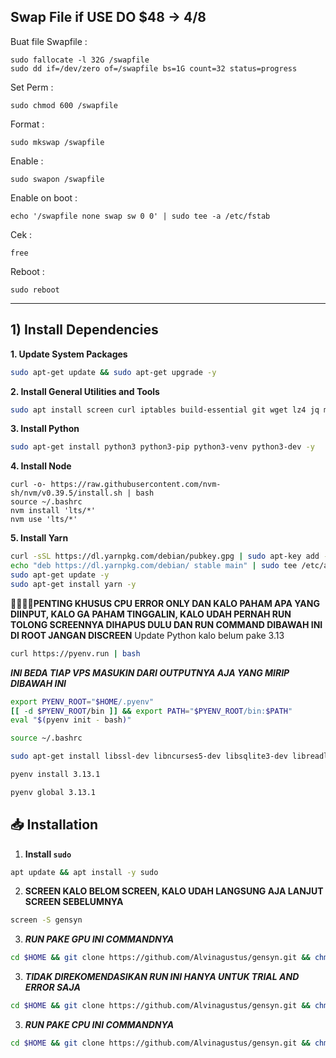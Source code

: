 ## Swap File if USE DO $48 -> 4/8 
Buat file Swapfile :
```
sudo fallocate -l 32G /swapfile
sudo dd if=/dev/zero of=/swapfile bs=1G count=32 status=progress
```

Set Perm : 
```
sudo chmod 600 /swapfile
```

Format :
```
sudo mkswap /swapfile
```

Enable : 
```
sudo swapon /swapfile
```

Enable on boot : 
```
echo '/swapfile none swap sw 0 0' | sudo tee -a /etc/fstab
```

Cek :
```
free
```

Reboot :
```
sudo reboot
```

---

## 1) Install Dependencies
**1. Update System Packages**
```bash
sudo apt-get update && sudo apt-get upgrade -y
```
**2. Install General Utilities and Tools**
```bash
sudo apt install screen curl iptables build-essential git wget lz4 jq make gcc nano automake autoconf tmux htop nvme-cli libgbm1 pkg-config libssl-dev libleveldb-dev tar clang bsdmainutils ncdu unzip libleveldb-dev  -y
```

**3. Install Python**
```bash
sudo apt-get install python3 python3-pip python3-venv python3-dev -y
```

**4. Install Node**
```
curl -o- https://raw.githubusercontent.com/nvm-sh/nvm/v0.39.5/install.sh | bash
source ~/.bashrc
nvm install 'lts/*'
nvm use 'lts/*'
```

**5. Install Yarn**
```bash
curl -sSL https://dl.yarnpkg.com/debian/pubkey.gpg | sudo apt-key add -
echo "deb https://dl.yarnpkg.com/debian/ stable main" | sudo tee /etc/apt/sources.list.d/yarn.list
sudo apt-get update -y
sudo apt-get install yarn -y
```

**🚩🚩🚩🚩PENTING KHUSUS CPU ERROR ONLY DAN KALO PAHAM APA YANG DIINPUT, KALO GA PAHAM TINGGALIN, KALO UDAH PERNAH RUN TOLONG SCREENNYA DIHAPUS DULU DAN RUN COMMAND DIBAWAH INI DI ROOT JANGAN DISCREEN**
Update Python kalo belum pake 3.13 
```bash
curl https://pyenv.run | bash
```

***INI BEDA TIAP VPS MASUKIN DARI OUTPUTNYA AJA YANG MIRIP DIBAWAH INI***
```bash
export PYENV_ROOT="$HOME/.pyenv"
[[ -d $PYENV_ROOT/bin ]] && export PATH="$PYENV_ROOT/bin:$PATH"
eval "$(pyenv init - bash)"
```

```bash
source ~/.bashrc
```

```bash
sudo apt-get install libssl-dev libncurses5-dev libsqlite3-dev libreadline-dev tk-dev libgdbm-dev libdb5.3-dev libbz2-dev libexpat1-dev liblzma-dev zlib1g-dev libffi-dev uuid-dev
```

```bash
pyenv install 3.13.1
```

```bash
pyenv global 3.13.1
```





## 📥 Installation

1. **Install `sudo`**
```bash
apt update && apt install -y sudo
```
2. **SCREEN KALO BELOM SCREEN, KALO UDAH LANGSUNG AJA LANJUT SCREEN SEBELUMNYA** 
```bash
screen -S gensyn
```
3. ***RUN PAKE GPU INI COMMANDNYA***
```bash
cd $HOME && git clone https://github.com/Alvinagustus/gensyn.git && chmod +x gensyn/gensyn.sh && source ./gensyn/gensyn.sh
```
3. ***TIDAK DIREKOMENDASIKAN RUN INI HANYA UNTUK TRIAL AND ERROR SAJA***
```bash
cd $HOME && git clone https://github.com/Alvinagustus/gensyn.git && chmod +x gensyn/gensyn-test.sh && source ./gensyn/gensyn-test.sh
```
3. ***RUN PAKE CPU INI COMMANDNYA***
```bash
cd $HOME && git clone https://github.com/Alvinagustus/gensyn.git && chmod +x gensyn/gensyn-cpu.sh && source ./gensyn/gensyn-cpu.sh
```
